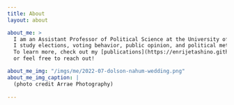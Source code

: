```yaml
---
title: About
layout: about

about_me: >
  I am an Assistant Professor of Political Science at the University of Alabama. 
  I study elections, voting behavior, public opinion, and political methodology. 
  To learn more, check out my [publications](https://enrijetashino.github.io/publications) 
  or feel free to reach out!

about_me_img: "/imgs/me/2022-07-dolson-nahum-wedding.png"
about_me_img_caption: |
  (photo credit Arrae Photography)
  
---
```

